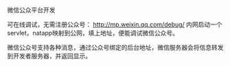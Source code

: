 微信公众平台开发

可在线调试，无需注册公众号：
http://mp.weixin.qq.com/debug/
内网启动一个servlet，natapp映射到公网，填上地址，便能调试微信公众号。

微信公众号支持各种消息，通过公众号绑定的后台地址，微信服务器会将信息转发到开发者服务器，并返回显示。